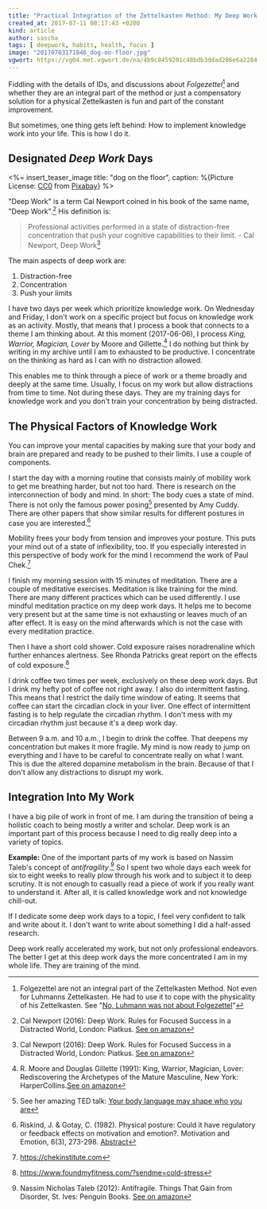 ```yaml
---
title: "Practical Integration of the Zettelkasten Method: My Deep Work Days"
created_at: 2017-07-11 08:17:43 +0200
kind: article
author: sascha
tags: [ deepwork, habits, health, focus ]
image: "20170703171846_dog-on-floor.jpg"
vgwort: https://vg04.met.vgwort.de/na/4b9c8459201c48bdb3ddad286e6a2284
---
```


Fiddling with the details of IDs, and discussions about *Folgezettel*[^folgezettel] and whether they are an integral part of the method or just a compensatory solution for a physical Zettelkasten is fun and part of the constant improvement. 

But sometimes, one thing gets left behind: How to implement knowledge work into your life. This is how I do it.

  [^folgezettel]: Folgezettel are not an integral part of the Zettelkasten Method. Not even for Luhmanns Zettelkasten. He had to use it to cope with the physicality of his Zettelkasten. See "[No, Luhmann was not about Folgezettel](http://zettelkasten.de/posts/luhmann-folgezettel-truth/)"

## Designated *Deep Work* Days

<%= insert_teaser_image title: "dog on the floor", caption: %{Picture License: <a href="https://creativecommons.org/publicdomain/zero/1.0/deed.en">CC0</a> from <a href="https://pixabay.com/en/dog-face-concentration-cute-canine-1209250/">Pixabay</a>} %>

"Deep Work" is a term Cal Newport coined in his book of the same name, "Deep Work".[^newport2016] His definition is:

> Professional activities performed in a state of distraction-free concentration that push your cognitive capabilities to their limit. - Cal Newport, Deep Work[^newport2016]

  [^newport2016]: Cal Newport (2016):  Deep Work. Rules for Focused Success in a Distracted World, London: Piatkus. [See on amazon](https://www.amazon.com/Deep-Work-Focused-Success-Distracted/dp/0349413681/ref=as_li_ss_tl?_encoding=UTF8&qid=1499094617&sr=8-1&linkCode=ll1&tag=safast03b6-20&linkId=e1b3a5114e3609d139f5a7f69dd56f61)


The main aspects of deep work are:

1. Distraction-free
2. Concentration
3. Push your limits

I have two days per week which prioritize knowledge work. On Wednesday and Friday, I don't work on a specific project but focus on knowledge work as an activity. Mostly, that means that I process a book that connects to a theme I am thinking about. At this moment (2017-06-06), I process *King, Warrior, Magician, Lover* by Moore and Gillette.[^kingwarrior] I do nothing but think by writing in my archive until I am to exhausted to be productive. I concentrate on the thinking as hard as I can with no distraction allowed. 

  [^kingwarrior]: R. Moore and Douglas Gillette (1991):  King, Warrior, Magician, Lover: Rediscovering the Archetypes of the Mature Masculine, New York: HarperCollins.[See on amazon](https://www.amazon.com/King-Warrior-Magician-Lover-Rediscovering/dp/0062506064/ref=as_li_ss_tl?ie=UTF8&qid=1499094571&sr=8-1&keywords=King,+Warrior,+Magician,+Lover:+Rediscovering+the+Archetypes+of+the+Mature+Masculine&linkCode=ll1&tag=safast03b6-20&linkId=54a00811f46d5ab241d9d5fe12ce8d36)

This enables me to think through a piece of work or a theme broadly and deeply at the same time. Usually, I focus on my work but allow distractions from time to time. Not during these days. They are my training days for knowledge work and you don't train your concentration by being distracted. 

## The Physical Factors of Knowledge Work

You can improve your mental capacities by making sure that your body and brain are prepared and ready to be pushed to their limits. I use a couple of components.

I start the day with a morning routine that consists mainly of mobility work to get me breathing harder, but not too hard. There is research on the interconnection of body and mind. In short: The body cues a state of mind. There is not only the famous power posing[^powerposing] presented by Amy Cuddy. There are other papers that show similar results for different postures in case you are interested.[^otherstudies]

  [^powerposing]: See her amazing TED talk: [Your body language may shape who you are](https://www.ted.com/talks/amy_cuddy_your_body_language_shapes_who_you_are)

  [^otherstudies]: Riskind, J. & Gotay, C. (1982). Physical posture: Could it have regulatory or feedback effects on motivation and emotion?. Motivation and Emotion, 6(3), 273-298. [Abstract](https://link.springer.com/article/10.1007/BF00992249)

Mobility frees your body from tension and improves your posture. This puts your mind out of a state of inflexibility, too. If you especially interested in this perspective of body work for the mind I recommend the work of Paul Chek.[^paulchek]

  [^paulchek]: <https://chekinstitute.com>

I finish my morning session with 15 minutes of meditation. There are a couple of meditative exercises. Meditation is like training for the mind. There are many different practices which can be used differently. I use mindful meditation practice on my deep work days. It helps me to become very present but at the same time is not exhausting or leaves much of an after effect. It is easy on the mind afterwards which is not the case with every meditation practice.

Then I have a short cold shower. Cold exposure raises noradrenaline which further enhances alertness. See Rhonda Patricks great report on the effects of cold exposure.[^rhonda]

  [^rhonda]: <https://www.foundmyfitness.com/?sendme=cold-stress>

I drink coffee two times per week, exclusively on these deep work days. But I drink my hefty pot of coffee not right away. I also do intermittent fasting.  This means that I restrict the daily time window of eating. It seems that coffee can start the circadian clock in your liver. One effect of intermittent fasting is to help regulate the circadian rhythm. I don't mess with my circadian rhythm just because it's a deep work day. 

Between 9 a.m. and 10 a.m., I begin to drink the coffee. That deepens my concentration but makes it more fragile. My mind is now ready to jump on everything and I have to be careful to concentrate really on what I want. This is due the altered dopamine metabolism in the brain. Because of that I don't allow any distractions to disrupt my work. 

## Integration Into My Work

I have a big pile of work in front of me. I am during the transition of being a holistic coach to being mostly a writer and scholar. Deep work is an important part of this process because I need to dig really deep into a variety of topics. 

**Example:** One of the important parts of my work is based on Nassim Taleb's concept of *antifragility*.[^taleb] So I spent two whole days each week for six to eight weeks to really plow through his work and to subject it to deep scrutiny. It is not enough to casually read a piece of work if you really want to understand it. After all, it is called knowledge work and not knowledge chill-out.

  [^taleb]: Nassim Nicholas Taleb (2012): Antifragile. Things That Gain from Disorder, St. Ives: Penguin Books. [See on amazon](https://www.amazon.com/Antifragile-Things-That-Disorder-Incerto/dp/0812979680/ref=as_li_ss_tl?ie=UTF8&qid=1499094696&sr=8-1&keywords=taleb+antifragile&linkCode=ll1&tag=safast03b6-20&linkId=cb3c37a9cd584d302cca431bbfe21f57)

If I dedicate some deep work days to a topic, I feel very confident to talk and write about it. I don't want to write about something I did a half-assed research.

Deep work really accelerated my work, but not only professional endeavors. The better I get at this deep work days the more concentrated I am in my whole life. They are training of the mind.
